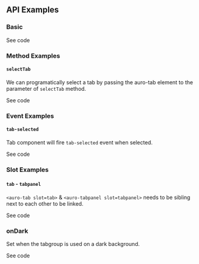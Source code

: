 <!-- AURO-GENERATED-CONTENT:START (FILE:src=./../docs/api.md) -->
<!-- AURO-GENERATED-CONTENT:END -->

## API Examples

### Basic

<div class="exampleWrapper">
  <!-- AURO-GENERATED-CONTENT:START (FILE:src=./../apiExamples/basic.html) -->
  <!-- AURO-GENERATED-CONTENT:END -->
</div>
<auro-accordion lowProfile justifyRight>
  <span slot="trigger">See code</span>

<!-- AURO-GENERATED-CONTENT:START (CODE:src=./../apiExamples/basic.html) -->
<!-- AURO-GENERATED-CONTENT:END -->

</auro-accordion>

### Method Examples

#### `selectTab`

We can programatically select a tab by passing the auro-tab element to the parameter of `selectTab` method.

<div class="exampleWrapper">
  <!-- AURO-GENERATED-CONTENT:START (FILE:src=./../apiExamples/selectTab.html) -->
  <!-- AURO-GENERATED-CONTENT:END -->
</div>
<auro-accordion lowProfile justifyRight>
  <span slot="trigger">See code</span>

<!-- AURO-GENERATED-CONTENT:START (CODE:src=./../apiExamples/selectTab.html) -->
<!-- AURO-GENERATED-CONTENT:END -->

<!-- AURO-GENERATED-CONTENT:START (CODE:src=./../demo/utils/onTabSelected.js) -->
<!-- AURO-GENERATED-CONTENT:END -->

</auro-accordion>

### Event Examples

#### `tab-selected`

Tab component will fire `tab-selected` event when selected.

<div class="exampleWrapper">
  <!-- AURO-GENERATED-CONTENT:START (FILE:src=./../apiExamples/tab-selected.html) -->
  <!-- AURO-GENERATED-CONTENT:END -->
</div>
<auro-accordion lowProfile justifyRight>
  <span slot="trigger">See code</span>

<!-- AURO-GENERATED-CONTENT:START (CODE:src=./../apiExamples/tab-selected.html) -->
<!-- AURO-GENERATED-CONTENT:END -->

<!-- AURO-GENERATED-CONTENT:START (CODE:src=./../demo/utils/onTabSelected.js) -->
<!-- AURO-GENERATED-CONTENT:END -->

</auro-accordion>

### Slot Examples

#### `tab` - `tabpanel`

`<auro-tab slot=tab>` & `<auro-tabpanel slot=tabpanel>` needs to be sibling next to each other to be linked.

<div class="exampleWrapper">
  <!-- AURO-GENERATED-CONTENT:START (FILE:src=./../apiExamples/basic.html) -->
  <!-- AURO-GENERATED-CONTENT:END -->
</div>
<auro-accordion lowProfile justifyRight>
  <span slot="trigger">See code</span>

<!-- AURO-GENERATED-CONTENT:START (CODE:src=./../apiExamples/basic.html) -->
<!-- AURO-GENERATED-CONTENT:END -->

</auro-accordion>

### onDark

Set when the tabgroup is used on a dark background.

<div class="exampleWrapper--ondark">
  <!-- AURO-GENERATED-CONTENT:START (FILE:src=./../apiExamples/onDark.html) -->
  <!-- AURO-GENERATED-CONTENT:END -->
</div>
<auro-accordion lowProfile justifyRight>
  <span slot="trigger">See code</span>

<!-- AURO-GENERATED-CONTENT:START (CODE:src=./../apiExamples/onDark.html) -->
<!-- AURO-GENERATED-CONTENT:END -->

</auro-accordion>
